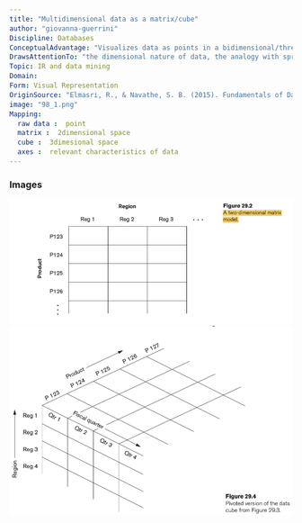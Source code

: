 ```yaml
---
title: "Multidimensional data as a matrix/cube"
author: "giovanna-guerrini"
Discipline: Databases
ConceptualAdvantage: "Visualizes data as points in a bidimensional/three dimensional space"
DrawsAttentionTo: "the dimensional nature of data, the analogy with spreadsheet for the 2D case"
Topic: IR and data mining
Domain: 
Form: Visual Representation
OriginSource: "Elmasri, R., & Navathe, S. B. (2015). Fundamentals of Database Systems. 7 ed. Addison-Wesley."
image: "98_1.png"
Mapping:
  raw data :  point
  matrix :  2dimensional space
  cube :  3dimesional space
  axes :  relevant characteristics of data
---
```

### Images
<img src="/assets/images/nm/98_2.png" class="ui fluid bordered image">
<img src="/assets/images/nm/98_3.png" class="ui fluid bordered image">
